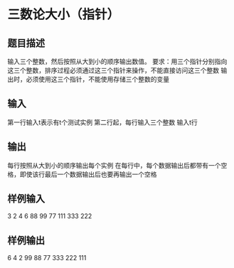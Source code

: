  # 三数论大小（指针）
 ## 题目描述
 输入三个整数，然后按照从大到小的顺序输出数值。
 要求：用三个指针分别指向这三个整数，排序过程必须通过这三个指针来操作，不能直接访问这三个整数
 输出时，必须使用这三个指针，不能使用存储三个整数的变量
 
 ## 输入
 第一行输入t表示有t个测试实例
 第二行起，每行输入三个整数
 输入t行
 
 ## 输出
 每行按照从大到小的顺序输出每个实例
 在每行中，每个数据输出后都带有一个空格，即使该行最后一个数据输出后也要再输出一个空格
 
 ## 样例输入
 3
 2 4 6
 88 99 77
 111 333 222
 ## 样例输出
 6 4 2
 99 88 77
 333 222 111 
